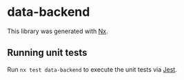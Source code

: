 # data-backend

This library was generated with [Nx](https://nx.dev).

## Running unit tests

Run `nx test data-backend` to execute the unit tests via [Jest](https://jestjs.io).

